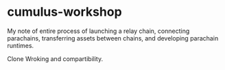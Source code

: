 # cumulus-workshop
My note of entire process of launching a relay chain, connecting parachains, transferring assets between chains, and developing parachain runtimes.

Clone Wroking and compartibility.